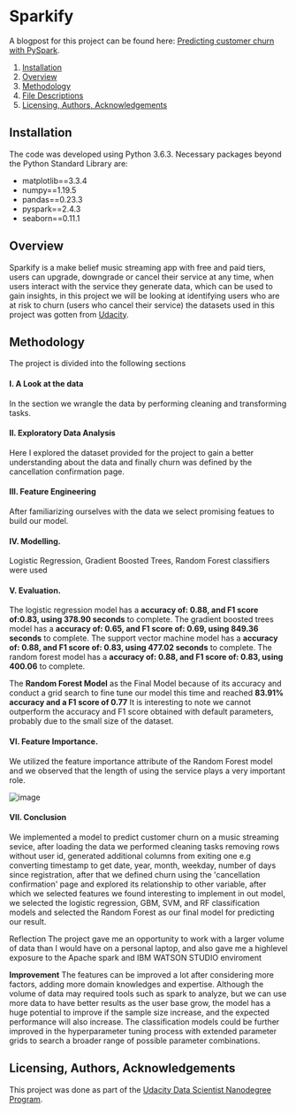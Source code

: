 # Sparkify
A blogpost for this project can be found here: [Predicting customer churn with PySpark](https://tamuno-omi.medium.com/predicting-user-churn-with-pyspark-8e925248759).


1. [Installation](#installation)
2. [Overview](#overview)
3. [Methodology](#methodology)
4. [File Descriptions](#file-descriptions)
5. [Licensing, Authors, Acknowledgements](#licensing-authors-acknowledgements)

## Installation
The code was developed using Python 3.6.3. Necessary packages beyond the Python Standard Library are:

* matplotlib==3.3.4
* numpy==1.19.5
* pandas==0.23.3
* pyspark==2.4.3
* seaborn==0.11.1 


## Overview

Sparkify is a make belief music streaming app with free and paid tiers, users can upgrade, downgrade or cancel their service at any time, when users interact with the service they generate data, which can be used to gain insights, in this project we will be looking at identifying users who are at risk to churn (users who cancel their service) the datasets used in this project was gotten from [Udacity](https://www.udacity.com/).

## Methodology 

The project is divided into the following sections
#### I. A Look at the data
In the section we wrangle the data by performing cleaning and transforming tasks.

#### II. Exploratory Data Analysis
Here I explored the dataset provided for the project to gain a better understanding about the data and finally churn was defined by the cancellation confirmation page.

#### III. Feature Engineering
After familiarizing ourselves with the data we select promising featues to build our model.

#### IV. Modelling.
Logistic Regression, Gradient Boosted Trees, Random Forest classifiers were used

#### V. Evaluation.
The logistic regression model has a **accuracy of: 0.88, and F1 score of:0.83, using 378.90 seconds** to complete.
The gradient boosted trees model has a **accuracy of: 0.65, and F1 score of: 0.69, using 849.36 seconds**  to complete.
The support vector machine model has a **accuracy of: 0.88, and F1 score of: 0.83, using 477.02 seconds**  to complete.
The random forest model has a **accuracy of: 0.88, and F1 score of: 0.83, using 400.06**  to complete.

The **Random Forest Model** as the Final Model because of its accuracy  and conduct a grid search to fine tune our model this time and reached **83.91% accuracy and a F1 score of 0.77** It is interesting to note we cannot outperform the accuracy and F1 score obtained with default parameters, probably due to the small size of the dataset.

#### VI. Feature Importance.
We utilized the feature importance attribute of the Random Forest model and we observed that the length of using the service plays a very important role.


![image](https://user-images.githubusercontent.com/39832553/113281035-fc66fb80-92dc-11eb-9ed4-550b35a375bd.png)

#### VII. Conclusion
We implemented a model to predict customer churn on a music streaming sevice, after loading the data we performed cleaning tasks removing rows without user id, generated additional columns from exiting one e.g converting timestamp to get date, year, month, weekday, number of days since registration, after that we defined churn using the 'cancellation confirmation' page and explored its relationship to other variable, after which we selected features we found interesting to implement in out model, we selected the logistic regression, GBM, SVM, and RF classification models and selected the Random Forest as our final model for predicting our result.

Reflection The project gave me an opportunity to work with a larger volume of data than I would have on a personal laptop, and also gave me a highlevel exposure to the Apache spark and IBM WATSON STUDIO enviroment

**Improvement**
The features can be improved a lot after considering more factors, adding more domain knowledges and expertise. Although the volume of data may required tools such as spark to analyze, but we can use more data to have better results as the user base grow, the model has a huge potential to improve if the sample size increase, and the expected performance will also increase. The classification models could be further improved in the hyperparameter tuning process with extended parameter grids to search a broader range of possible parameter combinations.

## Licensing, Authors, Acknowledgements

This project was done as part of the [Udacity Data Scientist Nanodegree Program](https://www.udacity.com/course/data-scientist-nanodegree--nd025).
